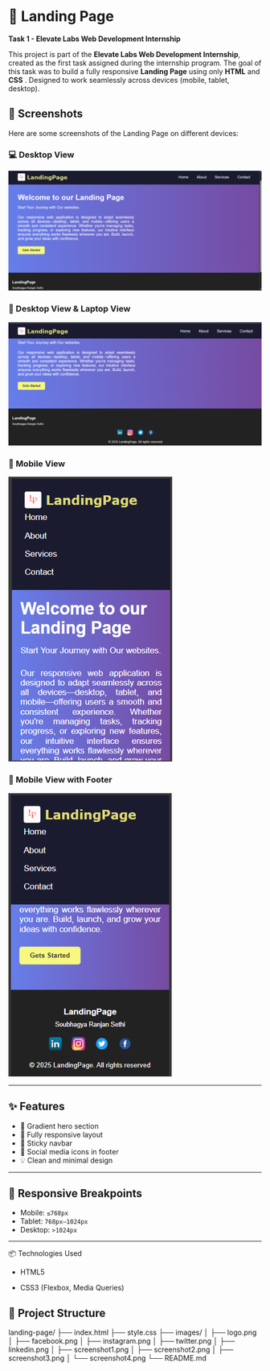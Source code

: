 # 🚀 Landing Page
**Task 1 - Elevate Labs Web Development Internship**

This project is part of the **Elevate Labs Web Development Internship**, created as the first task assigned during the internship program. The goal of this task was to build a fully responsive **Landing Page** using only **HTML** and **CSS** .
Designed to work seamlessly across devices (mobile, tablet, desktop).

## 📸 Screenshots

Here are some screenshots of the Landing Page on different devices:

### 💻 Desktop View
![Desktop View](./imges/screenshot1.png)

### 📱 Desktop View & Laptop View
![Desktop View with Footer Section](./imges/screenshot2.png)

### 🧾 Mobile View
![Navbar and Hero](./imges/screenshot3.png)

### 📍 Mobile View with Footer
![Footer Section](./imges/screenshot4.png)


---
## ✨ Features

- 🌈 Gradient hero section
- 📱 Fully responsive layout
- 📌 Sticky navbar
- 🔗 Social media icons in footer
- 💡 Clean and minimal design

---

## 📱 Responsive Breakpoints

- Mobile: `≤768px`
- Tablet: `768px–1024px`
- Desktop: `>1024px`

---
📦 Technologies Used
- HTML5

- CSS3 (Flexbox, Media Queries)



## 📁 Project Structure
landing-page/
├── index.html
├── style.css
├── images/
│ ├── logo.png
│ ├── facebook.png
│ ├── instagram.png
│ ├── twitter.png
│ ├── linkedin.png
│ ├── screenshot1.png
│ ├── screenshot2.png
│ ├── screenshot3.png
│ └── screenshot4.png
└── README.md


